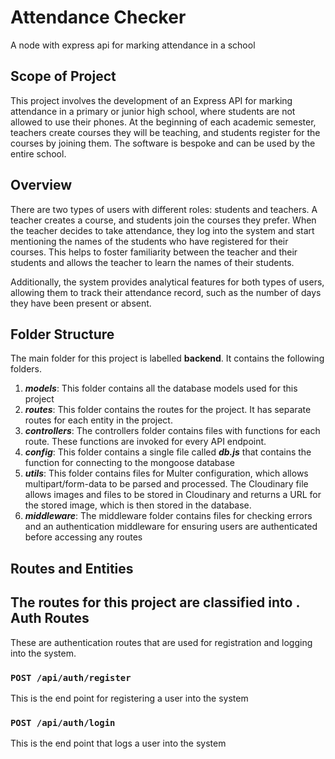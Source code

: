 # Attendance Checker
A node with express api for marking attendance in a school

## Scope of Project
This project involves the development of an Express API for marking attendance in a primary or junior high school, where students are not allowed to use their phones. At the beginning of each academic semester, teachers create courses they will be teaching, and students register for the courses by joining them. The software is bespoke and can be used by the entire school.

## Overview
There are two types of users with different roles: students and teachers. A teacher creates a course, and students join the courses they prefer. When the teacher decides to take attendance, they log into the system and start mentioning the names of the students who have registered for their courses. This helps to foster familiarity between the teacher and their students and allows the teacher to learn the names of their students.

Additionally, the system provides analytical features for both types of users, allowing them to track their attendance record, such as the number of days they have been present or absent.


## Folder Structure
The main folder for this project is labelled **backend**. It contains the following folders.
1. ***models***: This folder contains all the database models used for this project
2. ***routes***: This folder contains the routes for the project. It has separate routes for each entity in the project.
3. ***controllers***: The controllers folder contains files with functions for each route. These functions are invoked for every API endpoint.
4. ***config***: This folder contains a single file called ***db.js*** that contains the function for connecting to the mongoose database
5. ***utils***: This folder contains files for Multer configuration, which allows multipart/form-data to be parsed and processed. The Cloudinary file allows images and files to be stored in Cloudinary and returns a URL for the stored image, which is then stored in the database.
6. ***middleware***: The middleware folder contains files for checking errors and an authentication middleware for ensuring users are authenticated before accessing any routes

## Routes and Entities
The routes for this project are classified into
. Auth Routes
---------------
These are authentication routes that are used for registration and logging into the system.
### ``` POST /api/auth/register ```
This is the end point for registering a user into the system

### ``` POST /api/auth/login  ```
This is the end point that logs a user into the system

